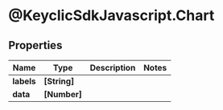 # @KeyclicSdkJavascript.Chart

## Properties
Name | Type | Description | Notes
------------ | ------------- | ------------- | -------------
**labels** | **[String]** |  | 
**data** | **[Number]** |  | 


